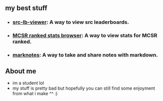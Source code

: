 ## my best stuff

- ### [src-lb-viewer](https://github.com/nacho-cs/src-lb-viewer): A way to view src leaderboards.
- ### [MCSR ranked stats browser](https://github.com/nacho-cs/nacho-cs.github.io): A way to view stats for MCSR ranked.
- ### [marknotes](https://github.com/nacho-cs/marknotes): A way to take and share notes with markdown.

## About me

- im a student lol
- my stuff is pretty bad but hopefully you can still find some enjoyment from what i make ^^ :)
